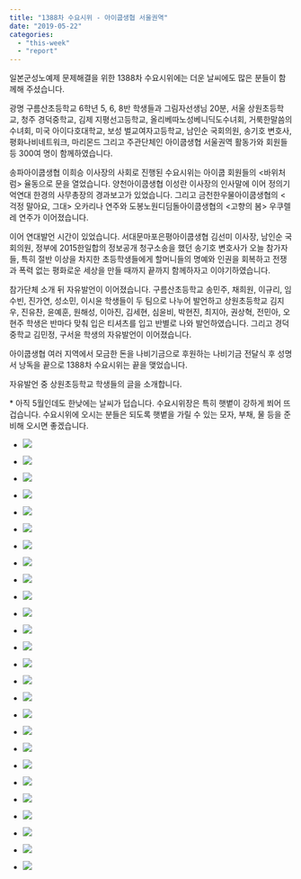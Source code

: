 ```yaml
---
title: "1388차 수요시위 - 아이쿱생협 서울권역"
date: "2019-05-22"
categories: 
  - "this-week"
  - "report"
---
```


일본군성노예제 문제해결을 위한 1388차 수요시위에는 더운 날씨에도 많은 분들이 함께해 주셨습니다.

광명 구름산초등학교 6학년 5, 6, 8반 학생들과 그림자선생님 20분, 서울 상원초등학교, 청주 경덕중학교, 김제 지평선고등학교, 올리베따노성베니딕도수녀회, 거룩한말씀의수녀회, 미국 아이다호대학교, 보성 벌교여자고등학교, 남인순 국회의원, 송기호 변호사, 평화나비네트워크, 마리몬드 그리고 주관단체인 아이쿱생협 서울권역 활동가와 회원들 등 300여 명이 함께하였습니다.

송파아이쿱생협 이희승 이사장의 사회로 진행된 수요시위는 아이쿱 회원들의 <바위처럼> 율동으로 문을 열었습니다. 양천아이쿱생협 이성란 이사장의 인사말에 이어 정의기억연대 한경의 사무총장의 경과보고가 있었습니다. 그리고 금천한우물아이쿱생협의 <걱정 말아요, 그대> 오카리나 연주와 도봉노원디딤돌아이쿱생협의 <고향의 봄> 우쿠렐레 연주가 이어졌습니다.

이어 연대발언 시간이 있었습니다. 서대문마포은평아이쿱생협 김선미 이사장, 남인순 국회의원, 정부에 2015한일합의 정보공개 청구소송을 했던 송기호 변호사가 오늘 참가자들, 특히 절반 이상을 차지한 초등학생들에게 할머니들의 명예와 인권을 회복하고 전쟁과 폭력 없는 평화로운 세상을 만들 때까지 끝까지 함께하자고 이야기하였습니다.

참가단체 소개 뒤 자유발언이 이어졌습니다. 구름산초등학교 송민주, 채희원, 이규리, 임수빈, 진가연, 성소민, 이시윤 학생들이 두 팀으로 나누어 발언하고 상원초등학교 김지우, 진유찬, 윤예훈, 원해성, 이아진, 김세현, 심윤비, 박현진, 최지아, 권상혁, 전민아, 오현주 학생은 반마다 맞춰 입은 티셔츠를 입고 반별로 나와 발언하였습니다. 그리고 경덕중학교 김민정, 구서윤 학생의 자유발언이 이어졌습니다.

아이쿱생협 여러 지역에서 모금한 돈을 나비기금으로 후원하는 나비기금 전달식 후 성명서 낭독을 끝으로 1388차 수요시위는 끝을 맺었습니다.

자유발언 중 상원초등학교 학생들의 글을 소개합니다.

\* 아직 5월인데도 한낮에는 날씨가 덥습니다. 수요시위장은 특히 햇볕이 강하게 쬐어 뜨겁습니다. 수요시위에 오시는 분들은 되도록 햇볕을 가릴 수 있는 모자, 부채, 물 등을 준비해 오시면 좋겠습니다.

- ![](http://womenandwar.net/kr/wp-content/uploads/2019/05/IMGP6916-1024x680.jpg)
    
- ![](http://womenandwar.net/kr/wp-content/uploads/2019/05/IMGP6926-1024x680.jpg)
    
- ![](http://womenandwar.net/kr/wp-content/uploads/2019/05/IMGP6933-1024x680.jpg)
    
- ![](http://womenandwar.net/kr/wp-content/uploads/2019/05/IMGP6935-1024x680.jpg)
    
- ![](http://womenandwar.net/kr/wp-content/uploads/2019/05/IMGP6950-1024x680.jpg)
    
- ![](http://womenandwar.net/kr/wp-content/uploads/2019/05/IMGP6956-1024x680.jpg)
    
- ![](http://womenandwar.net/kr/wp-content/uploads/2019/05/IMGP6960-1024x680.jpg)
    
- ![](http://womenandwar.net/kr/wp-content/uploads/2019/05/IMGP6963-1024x680.jpg)
    
- ![](http://womenandwar.net/kr/wp-content/uploads/2019/05/IMGP6967-1024x680.jpg)
    
- ![](http://womenandwar.net/kr/wp-content/uploads/2019/05/IMGP6969-1024x680.jpg)
    
- ![](http://womenandwar.net/kr/wp-content/uploads/2019/05/IMGP6971-1024x680.jpg)
    
- ![](http://womenandwar.net/kr/wp-content/uploads/2019/05/IMGP6974-1024x680.jpg)
    
- ![](http://womenandwar.net/kr/wp-content/uploads/2019/05/IMGP6982-1024x680.jpg)
    
- ![](http://womenandwar.net/kr/wp-content/uploads/2019/05/IMGP6984-1024x680.jpg)
    
- ![](http://womenandwar.net/kr/wp-content/uploads/2019/05/IMGP6990-1024x680.jpg)
    
- ![](http://womenandwar.net/kr/wp-content/uploads/2019/05/IMGP6993-1024x680.jpg)
    
- ![](http://womenandwar.net/kr/wp-content/uploads/2019/05/IMGP6998-1024x680.jpg)
    
- ![](http://womenandwar.net/kr/wp-content/uploads/2019/05/IMGP7005-1024x680.jpg)
    
- ![](http://womenandwar.net/kr/wp-content/uploads/2019/05/IMGP7009-1024x680.jpg)
    
- ![](http://womenandwar.net/kr/wp-content/uploads/2019/05/IMGP7012-1024x680.jpg)
    
- ![](http://womenandwar.net/kr/wp-content/uploads/2019/05/IMGP7013-1024x680.jpg)
    
- ![](http://womenandwar.net/kr/wp-content/uploads/2019/05/IMGP7015-1024x680.jpg)
    
- ![](http://womenandwar.net/kr/wp-content/uploads/2019/05/IMGP7019-1024x680.jpg)
    
- ![](http://womenandwar.net/kr/wp-content/uploads/2019/05/IMGP7020-1024x680.jpg)
    
- ![](http://womenandwar.net/kr/wp-content/uploads/2019/05/IMGP7026-1024x680.jpg)
    
- ![](http://womenandwar.net/kr/wp-content/uploads/2019/05/S28BW-419052217150-1024x724.jpg)
